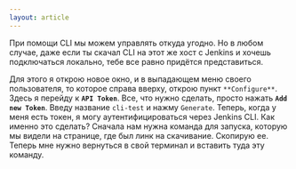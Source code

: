 ```yaml
---
layout: article
---
```

При помощи CLI мы можем управлять откуда угодно. Но в любом случае, даже если ты скачал CLI на этот же хост с Jenkins и хочешь подключаться локально, тебе все равно придётся представиться.

Для этого я открою новое окно, и в выпадающем меню своего пользователя, то которое справа вверху, открою пункт `**Configure**`. Здесь я перейду к **`API Token`**. Все, что нужно сделать, просто нажать **`Add new Token`**. Введу название `cli-test` и нажму `Generate`. Теперь, когда у меня есть токен, я могу аутентифицироваться через Jenkins CLI. 
Как именно это сделать? Сначала нам нужна команда для запуска, которую мы видели на странице, где был линк на скачивание. Скопирую ее. Теперь мне нужно вернуться в свой терминал и вставить туда эту команду.
